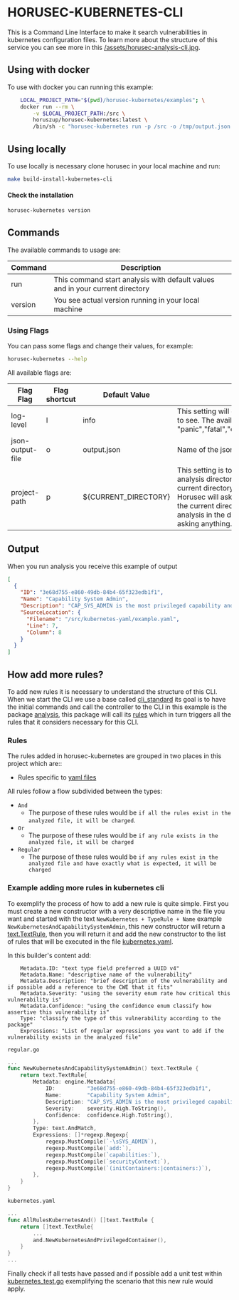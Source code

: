 # HORUSEC-KUBERNETES-CLI
This is a Command Line Interface to make it search vulnerabilities in kubernetes configuration files.
To learn more about the structure of this service you can see more in this <a href="../assets/horusec-analysis-cli.jpg">/assets/horusec-analysis-cli.jpg</a>.

## Using with docker
To use with docker you can running this example:
```bash
    LOCAL_PROJECT_PATH="$(pwd)/horusec-kubernetes/examples"; \
    docker run --rm \
        -v $LOCAL_PROJECT_PATH:/src \
        horuszup/horusec-kubernetes:latest \
        /bin/sh -c "horusec-kubernetes run -p /src -o /tmp/output.json && cat /tmp/output.json"
```

## Using locally
To use locally is necessary clone horusec in your local machine and run:
```bash
make build-install-kubernetes-cli
```

#### Check the installation
```bash
horusec-kubernetes version
```

## Commands
The available commands to usage are:

| Command | Description |
|---------|-------------|
| run     | This command start analysis with default values and in your current directory |
| version | You see actual version running in your local machine |

### Using Flags
You can pass some flags and change their values, for example:
```bash
horusec-kubernetes --help
```

All available flags are:

| Flag Flag        | Flag shortcut | Default Value        | Description |
|------------------|---------------|----------------------|-------------|
| log-level        | l             | info                 | This setting will define what level of logging I want to see. The available levels are: "panic","fatal","error","warn","info","debug","trace" |
| json-output-file | o             | output.json          | Name of the json file to save result of the analysis |
| project-path     | p             | ${CURRENT_DIRECTORY} | This setting is to know if I want to change the analysis directory and do not want to run in the current directory. If this value is not passed, Horusec will ask if you want to run the analysis in the current directory. If you pass it it will start the analysis in the directory informed by you without asking anything. |

## Output
When you run analysis you receive this example of output
```json
[
  {
    "ID": "3e68d755-e860-49db-84b4-65f323edb1f1",
    "Name": "Capability System Admin",
    "Description": "CAP_SYS_ADMIN is the most privileged capability and should always be avoided.",
    "SourceLocation": {
      "Filename": "/src/kubernetes-yaml/example.yaml",
      "Line": 7,
      "Column": 8
    }
  }
]
```

## How add more rules?
To add new rules it is necessary to understand the structure of this CLI. When we start the CLI we use a base called [cli_standard](/development-kit/pkg/cli_standard) its goal is to have the initial commands and call the controller to the CLI in this example is the package [analysis](/development-kit/pkg/engines/kubernetes/analysis), this package will call its [rules](/development-kit/pkg/engines/kubernetes/analysis) which in turn triggers all the rules that it considers necessary for this CLI.
### Rules
The rules added in horusec-kubernetes are grouped in two places in this project which are::
* Rules specific to [yaml files](/development-kit/pkg/enums/engine/advisories/kubernetes)

All rules follow a flow subdivided between the types:
* `And`
    * The purpose of these rules would be `if all the rules exist in the analyzed file, it will be charged`. 
* `Or`
    * The purpose of these rules would be `if any rule exists in the analyzed file, it will be charged`
* `Regular`
    * The purpose of these rules would be `if any rules exist in the analyzed file and have exactly what is expected, it will be charged`  

### Example adding more rules in kubernetes cli
To exemplify the process of how to add a new rule is quite simple. First you must create a new constructor with a very descriptive name in the file you want and started with the text `NewKubernetes + TypeRule + Name` example `NewKubernetesAndCapabilitySystemAdmin`, this new constructor will return a [text.TextRule](https://github.com/ZupIT/horusec-engine/text), then you will return it and add the new constructor to the list of rules that will be executed in the file [kubernetes.yaml](/development-kit/pkg/enums/engine/advisories/kubernetes/kubernetes.yaml).

In this builder's content add:
```text
    Metadata.ID: "text type field preferred a UUID v4"
    Metadata.Name: "descriptive name of the vulnerability"
    Metadata.Description: "brief description of the vulnerability and if possible add a reference to the CWE that it fits"
    Metadata.Severity: "using the severity enum rate how critical this vulnerability is"
    Metadata.Confidence: "using the confidence enum classify how assertive this vulnerability is"
    Type: "classify the type of this vulnerability according to the package"
    Expressions: "List of regular expressions you want to add if the vulnerability exists in the analyzed file"
```

`regular.go`
```go
...
func NewKubernetesAndCapabilitySystemAdmin() text.TextRule {
	return text.TextRule{
		Metadata: engine.Metadata{
			ID:          "3e68d755-e860-49db-84b4-65f323edb1f1",
			Name:        "Capability System Admin",
			Description: "CAP_SYS_ADMIN is the most privileged capability and should always be avoided.",
			Severity:    severity.High.ToString(),
			Confidence:  confidence.High.ToString(),
		},
		Type: text.AndMatch,
		Expressions: []*regexp.Regexp{
			regexp.MustCompile(`-\sSYS_ADMIN`),
			regexp.MustCompile(`add:`),
			regexp.MustCompile(`capabilities:`),
			regexp.MustCompile(`securityContext:`),
			regexp.MustCompile(`(initContainers:|containers:)`),
		},
	}
}
```

`kubernetes.yaml`
```go
...
func AllRulesKubernetesAnd() []text.TextRule {
	return []text.TextRule{
        ...
		and.NewKubernetesAndPrivilegedContainer(),
	}
}
...
```

Finally check if all tests have passed and if possible add a unit test within [kubernetes_test.go](/development-kit/pkg/enums/engine/advisories/kubernetes/kubernetes_test.go) exemplifying the scenario that this new rule would apply.
